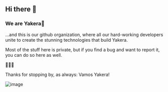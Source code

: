 ## Hi there 👋

### We are Yakera🧡

...and this is our github organization, where all our hard-working developers unite to create the stunning technologies that build Yakera.

Most of the stuff here is private, but if you find a bug and want to report it, you can do so here as well.



🧡🧡🧡

Thanks for stopping by, as always:
Vamos Yakera!

![image](https://user-images.githubusercontent.com/37816494/173389749-a7b290d9-c10d-44c6-9467-7118198e0973.png)
